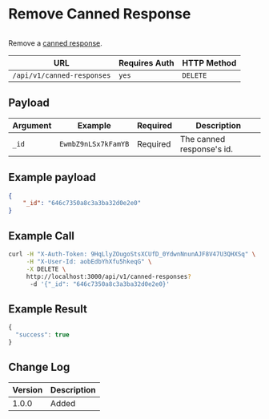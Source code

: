 # Remove Canned Response

<figure><img src="../../../../../../../.gitbook/assets/enterprise.jpg" alt=""><figcaption></figcaption></figure>

Remove a [canned response](https://docs.rocket.chat/use-rocket.chat/omnichannel/canned-responses).

| URL                        | Requires Auth | HTTP Method |
| -------------------------- | ------------- | ----------- |
| `/api/v1/canned-responses` | `yes`         | `DELETE`    |

## Payload

| Argument | Example             | Required | Description               |
| -------- | ------------------- | -------- | ------------------------- |
| `_id`    | `EwmbZ9nLSx7kFamYB` | Required | The canned response's id. |

## Example payload

```json
{
    "_id": "646c7350a8c3a3ba32d0e2e0"
}

```

## Example Call

```bash
curl -H "X-Auth-Token: 9HqLlyZOugoStsXCUfD_0YdwnNnunAJF8V47U3QHXSq" \
     -H "X-User-Id: aobEdbYhXfu5hkeqG" \
     -X DELETE \
     http://localhost:3000/api/v1/canned-responses?
      -d '{"_id": "646c7350a8c3a3ba32d0e2e0}'
```

## Example Result

```javascript
{
  "success": true
}
```

## Change Log

| Version | Description |
| ------- | ----------- |
| 1.0.0   | Added       |
